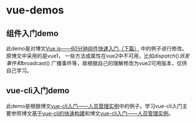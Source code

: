 ﻿vue-demos
 ======

组件入门demo
--------
此demo是对博文[Vue.js——60分钟组件快速入门（下篇）](http://www.cnblogs.com/keepfool/p/5637834.html) 中的例子进行修改。原博文中采用的是vue1，
一些方法或属性在vue2中不可用，比如$dispatch() 派发事件和$broadcast() 广播事件等，故根据自己的理解修改为vue2可用版本，仅供自己学习。

vue-cli入门demo
-----------
此demo是根据博文[vue-cli入门——人员管理实例](http://www.jianshu.com/p/5d9b341d650f)中的例子。学习vue-cli入门主要参照博文[基于vue-cli的快速构建](http://www.jianshu.com/p/2769efeaa10a)和博文[vue-cli入门——人员管理实例](http://www.jianshu.com/p/5d9b341d650f)。

